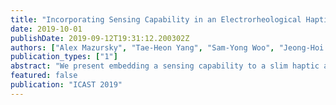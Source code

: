 ```yaml
---
title: "Incorporating Sensing Capability in an Electrorheological Haptic Module"
date: 2019-10-01
publishDate: 2019-09-12T19:31:12.200302Z
authors: ["Alex Mazursky", "Tae-Heon Yang", "Sam-Yong Woo", "Jeong-Hoi Koo"]
publication_types: ["1"]
abstract: "We present embedding a sensing capability to a slim haptic actuator based on electrorheological (ER) fluids, designed for conveying vivid kinesthetic and tactile sensations at small scale. Haptic feedback is produced through electrorheological fluid’s controllable resistive force and varies with the actuator’s deformation. To demonstrate the proposed actuator’s feedback in realistic applications, a method for measuring the actuator’s deformation must be implemented for feedback control. To this end, in this study, we incorporate a sensor design based on stress-sensitive resistive film in bending to the ER haptic actuator. The combined actuator and sensor module was tested for its ability to simultaneously actuate and sense the actuator’s state under indentation. The results show that the deflection sensor can accurately track the actuator’s displacement over its small stroke range. Thus, the proposed sensor may enable control of the output resistive force according to displacement."
featured: false
publication: "ICAST 2019"
---
```


